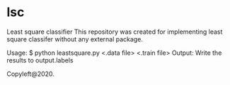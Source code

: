 # lsc
Least square classifier
This repository was created for implementing least square classifer without any external package.

Usage:
    $ python leastsquare.py <.data file> <.train file>
Output:
    Write the results to output.labels
    
Copyleft@2020.
